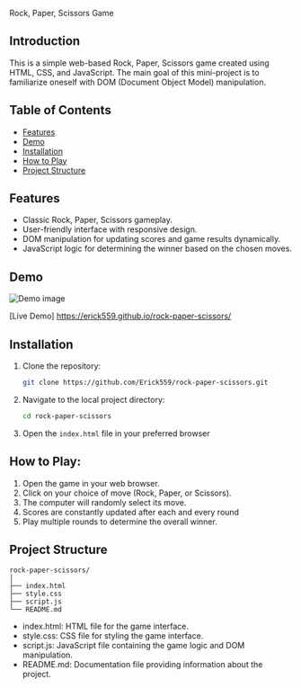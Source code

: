  Rock, Paper, Scissors Game

## Introduction

This is a simple web-based Rock, Paper, Scissors game created using HTML, CSS, and JavaScript. The main goal of this mini-project is to familiarize oneself with DOM (Document Object Model) manipulation.

## Table of Contents

- [Features](#features)
- [Demo](#demo)
- [Installation](#installation)
- [How to Play](#how-to-play)
- [Project Structure](#project-structure)

## Features

- Classic Rock, Paper, Scissors gameplay.
- User-friendly interface with responsive design.
- DOM manipulation for updating scores and game results dynamically.
- JavaScript logic for determining the winner based on the chosen moves.

## Demo
![Demo image](https://github.com/Erick559/rock-paper-scissors/assets/99787246/162872c3-221b-41c5-a115-f7f27c9e2e80)


[Live Demo] 
https://erick559.github.io/rock-paper-scissors/

## Installation

1. Clone the repository:

   ```bash
   git clone https://github.com/Erick559/rock-paper-scissors.git

2. Navigate to the local project directory:

   ```bash
   cd rock-paper-scissors

3. Open the `index.html` file in your preferred browser

## How to Play:

1. Open the game in your web browser.
2. Click on your choice of move (Rock, Paper, or Scissors).
3. The computer will randomly select its move.
4. Scores are constantly updated after each and every round
5. Play multiple rounds to determine the overall winner.

## Project Structure

```
rock-paper-scissors/
│
├── index.html
├── style.css
├── script.js
└── README.md
```

* index.html: HTML file for the game interface.
* style.css: CSS file for styling the game interface.
* script.js: JavaScript file containing the game logic and DOM manipulation.
* README.md: Documentation file providing information about the project.
   
